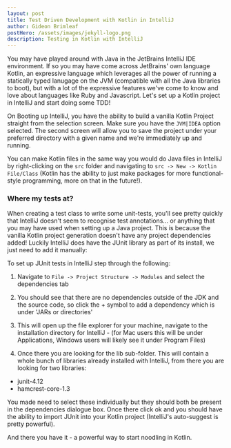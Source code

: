 ```yaml
---
layout: post
title: Test Driven Development with Kotlin in IntelliJ
author: Gideon Brimleaf
postHero: /assets/images/jekyll-logo.png
description: Testing in Kotlin with IntelliJ
---
```


You may have played around with Java in the JetBrains IntelliJ IDE environment. If so you may have come across JetBrains' own language Kotlin, an expressive language which leverages all the power of running a statically typed lanugage on the JVM (compatible with all the Java libraries to boot), but with a lot of the expressive features we've come to know and love about languages like Ruby and Javascript. Let's set up a Kotlin project in IntelliJ and start doing some TDD!

On Booting up IntelliJ, you have the ability to build a vanilla Kotlin Project straight from the selection screen. Make sure you have the ```JVM|IDEA``` option selected.  The second screen will allow you to save the project under your preferred directory with a given name and we're immediately up and running.

You can make Kotlin files in the same way you would do Java files in IntelliJ  by right-clicking on the ```src``` folder and navigating to ```src -> New -> Kotlin File/Class``` (Kotlin has the ability to just make packages for more functional-style programming, more on that in the future!).

### Where my tests at?

When creating a test class to write some unit-tests, you'll see pretty quickly that IntelliJ doesn't seem to recognise test annotations... or anything that you may have used when setting up a Java project.  This is because the vanilla Kotlin project generation doesn't have any project dependencies added! Luckily IntelliJ does have the JUnit library as part of its install, we just need to add it manually:

To set up JUnit tests in IntelliJ step through the following:

1. Navigate to ```File -> Project Structure -> Modules``` and select the dependencies tab
2. You should see that there are no dependencies outside of the JDK and the source code, so click the + symbol to add a dependency which is under 'JARs or directories'


3. This will open up the file explorer for your machine, navigate to the installation directory for IntelliJ - (for Mac users this will be under Applications, Windows users will likely see it under Program Files)
4. Once there you are looking for the lib sub-folder. This will contain a whole bunch of libraries already installed with IntelliJ, from there you are looking for two libraries:
  * junit-4.12
  * hamcrest-core-1.3

You made need to select these individually but they should both be present in the dependencies dialogue box. Once there click ok and you should have the ability to import JUnit into your Kotlin project (IntelliJ's auto-suggest is pretty powerful).

And there you have it - a powerful way to start noodling in Kotlin. 